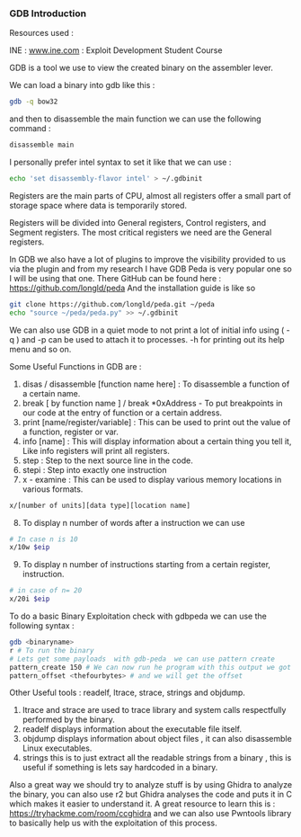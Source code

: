 ###  GDB Introduction

Resources used :

INE : www.ine.com : Exploit Development Student Course  

GDB is a tool we use to view the created binary on the assembler lever.

We can load a binary into gdb like this :

```bash
gdb -q bow32
```

and then to disassemble the main function we can use the following command :

```bash
disassemble main
```

I personally prefer intel syntax to set it like that we can use :

```bash
echo 'set disassembly-flavor intel' > ~/.gdbinit
```

Registers are the main parts of CPU, almost all registers offer a small part of storage space where data is temporarily stored.

Registers will be divided into General registers, Control registers, and Segment registers. The most critical registers we need are the General registers.

In GDB we also have a lot of plugins to improve the visibility provided to us via the plugin and from my research I have GDB Peda is very popular one so I will be using that one.
There GitHub can be found here : https://github.com/longld/peda
And the installation guide is like so

```bash
git clone https://github.com/longld/peda.git ~/peda
echo "source ~/peda/peda.py" >> ~/.gdbinit
```

We can also use GDB in a quiet mode to not print a lot of initial info using ( -q ) and -p can be used to attach it to processes. -h for printing out its help menu and so on.



Some Useful Functions in GDB are :

1. disas / disassemble [function name here] : To disassemble a function of a certain name.
2. break [ by function name ] / break *0xAddress - To put breakpoints in our code at the entry of function or a certain address.
3. print [name/register/variable] : This can be used to print out the value of a function, register or var.
4. info [name] : This will display information about a certain thing you tell it, Like info registers will print all registers.
5. step : Step to the next source line in the code.
6. stepi : Step into exactly one instruction
7. x - examine : This can be used to display various memory locations in various formats.

```bash
x/[number of units][data type][location name]
```
8. To display n number of words after a instruction we can use

```bash
# In case n is 10
x/10w $eip
```

9. To display n number of instructions starting from a certain register, instruction.
```bash
# in case of n= 20
x/20i $eip
```
To do a basic Binary Exploitation check with gdbpeda we can use the following syntax :
```bash
gdb <binaryname>
r # To run the binary
# Lets get some payloads  with gdb-peda  we can use pattern create
pattern_create 150 # We can now run he program with this output we got and the RSP,ESP first 4 letters are what we will we have to analyze
pattern_offset <thefourbytes> # and we will get the offset
```

Other Useful tools : readelf, ltrace, strace, strings and objdump.

1. ltrace and strace are used to trace library and system calls respectfully performed by the binary.
2. readelf displays information about the executable file itself.
3. objdump displays information about object files , it can also disassemble Linux executables.
4. strings this is to just extract all the readable strings from a binary , this is useful if something is lets say hardcoded in a binary.


Also a great way we should try to analyze stuff is by using Ghidra to analyze the binary, you can also use r2 but Ghidra analyses the code and puts it in C which makes it easier to understand it.
A great resource to learn this is : https://tryhackme.com/room/ccghidra and we can also use Pwntools library to basically help us with the exploitation of this process.
